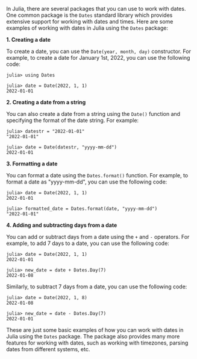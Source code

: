 In Julia, there are several packages that you can use to work with dates. One common package is the `Dates` standard library which provides extensive support for working with dates and times. Here are some examples of working with dates in Julia using the `Dates` package:

**1. Creating a date**

To create a date, you can use the `Date(year, month, day)` constructor. For example, to create a date for January 1st, 2022, you can use the following code:

```
julia> using Dates

julia> date = Date(2022, 1, 1)
2022-01-01
```

**2. Creating a date from a string**

You can also create a date from a string using the `Date()` function and specifying the format of the date string. For example:

```
julia> datestr = "2022-01-01"
"2022-01-01"

julia> date = Date(datestr, "yyyy-mm-dd")
2022-01-01
```

**3. Formatting a date**

You can format a date using the `Dates.format()` function. For example, to format a date as "yyyy-mm-dd", you can use the following code:

```
julia> date = Date(2022, 1, 1)
2022-01-01

julia> formatted_date = Dates.format(date, "yyyy-mm-dd")
"2022-01-01"
```

**4. Adding and subtracting days from a date**

You can add or subtract days from a date using the `+` and `-` operators. For example, to add 7 days to a date, you can use the following code:

```
julia> date = Date(2022, 1, 1)
2022-01-01

julia> new_date = date + Dates.Day(7)
2022-01-08
```

Similarly, to subtract 7 days from a date, you can use the following code:

```
julia> date = Date(2022, 1, 8)
2022-01-08

julia> new_date = date - Dates.Day(7)
2022-01-01
```

These are just some basic examples of how you can work with dates in Julia using the `Dates` package. The package also provides many more features for working with dates, such as working with timezones, parsing dates from different systems, etc.